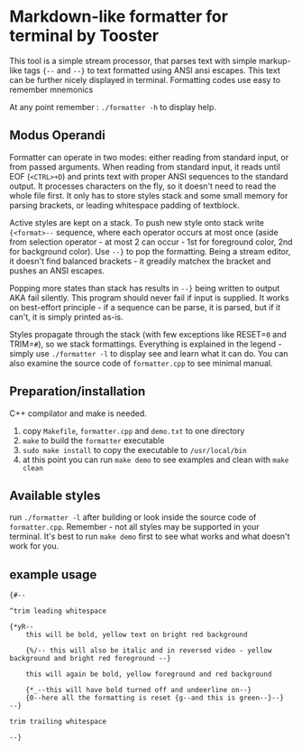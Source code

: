 # Markdown-like formatter for terminal by Tooster

This tool is a simple stream processor, that parses text with simple markup-like tags `{--` and `--}` to text formatted using ANSI ansi escapes. This text can be further nicely displayed in terminal. Formatting codes use easy to remember mnemonics

At any point remember : `./formatter -h` to display help.

## Modus Operandi

Formatter can operate in two modes: either reading from standard input, or from passed arguments. When reading from standard input, it reads until EOF (`<CTRL>+D`) and prints text with proper ANSI sequences to the standard output. It processes characters on the fly, so it doesn't need to read the whole file first. It only has to store styles stack and some small memory for parsing brackets, or leading whitespace padding of textblock.

Active styles are kept on a stack. To push new style onto stack write `{<format>--` sequence, where each operator occurs at most once  (aside from selection operator - at most 2 can occur - 1st for foreground color, 2nd for background color). Use `--}` to pop the formatting. Being a stream editor, it doesn't find balanced brackets - it greadily matchex the bracket and pushes an ANSI escapes.

Popping more states than stack has results in `--}` being written to output AKA fail silently. This program should never fail if input is supplied. It works on best-effort principle - if a sequence can be parse, it is parsed, but if it can't, it is simply printed as-is.

Styles propagate through the stack (with few exceptions like RESET=`0` and TRIM=`#`), so we stack formattings. Everything is explained in the legend - simply use `./formatter -l` to display see and learn what it can do. You can also examine the source code of `formatter.cpp` to see minimal manual.

## Preparation/installation

C++ compilator and make is needed.

1. copy `Makefile`, `formatter.cpp` and `demo.txt` to one directory
2. `make` to build the `formatter` executable
3. `sudo make install` to copy the executable to `/usr/local/bin`
4. at this point you can run `make demo` to see examples and clean with `make clean`

## Available styles

run `./formatter -l` after building or look inside the source code of `formatter.cpp`. Remember - not all styles may be supported in your terminal. It's best to run `make demo` first to see what works and what doesn't work for you.

## example usage

```
{#--

^trim leading whitespace

{*yR--
    this will be bold, yellow text on bright red background

    {%/-- this will also be italic and in reversed video - yellow background and bright red foreground --}

    this will again be bold, yellow foreground and red background

    {*_--this will have bold turned off and undeerline on--}
    {0--here all the formatting is reset {g--and this is green--}--}
--}

trim trailing whitespace

--}

```
